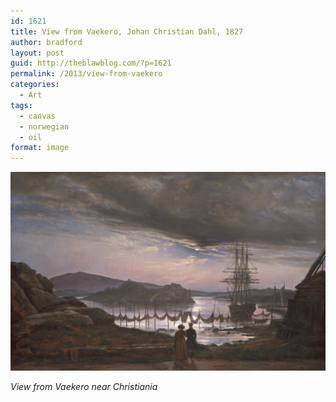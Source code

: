```yaml
---
id: 1621
title: View from Vaekero, Johan Christian Dahl, 1827
author: bradford
layout: post
guid: http://theblawblog.com/?p=1621
permalink: /2013/view-from-vaekero
categories:
  - Art
tags:
  - canvas
  - norwegian
  - oil
format: image
---
```


[![](/assets/images/posts/archive/2013/10/E-002685-20111006-1024x645.jpg)](/assets/images/posts/archive/2013/10/E-002685-20111006.jpg)

*View from Vaekero near Christiania*